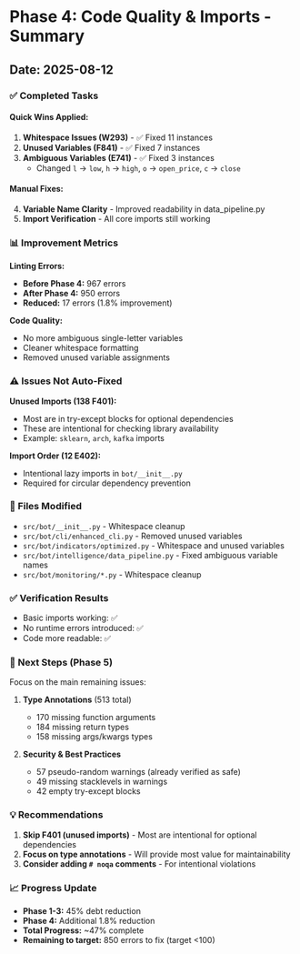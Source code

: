 # Phase 4: Code Quality & Imports - Summary

## Date: 2025-08-12

### ✅ Completed Tasks

#### Quick Wins Applied:
1. **Whitespace Issues (W293)** - ✅ Fixed 11 instances
2. **Unused Variables (F841)** - ✅ Fixed 7 instances
3. **Ambiguous Variables (E741)** - ✅ Fixed 3 instances
   - Changed `l` → `low`, `h` → `high`, `o` → `open_price`, `c` → `close`

#### Manual Fixes:
4. **Variable Name Clarity** - Improved readability in data_pipeline.py
5. **Import Verification** - All core imports still working

### 📊 Improvement Metrics

**Linting Errors:**
- **Before Phase 4:** 967 errors
- **After Phase 4:** 950 errors
- **Reduced:** 17 errors (1.8% improvement)

**Code Quality:**
- No more ambiguous single-letter variables
- Cleaner whitespace formatting
- Removed unused variable assignments

### ⚠️ Issues Not Auto-Fixed

**Unused Imports (138 F401):**
- Most are in try-except blocks for optional dependencies
- These are intentional for checking library availability
- Example: `sklearn`, `arch`, `kafka` imports

**Import Order (12 E402):**
- Intentional lazy imports in `bot/__init__.py`
- Required for circular dependency prevention

### 📝 Files Modified
- `src/bot/__init__.py` - Whitespace cleanup
- `src/bot/cli/enhanced_cli.py` - Removed unused variables
- `src/bot/indicators/optimized.py` - Whitespace and unused variables
- `src/bot/intelligence/data_pipeline.py` - Fixed ambiguous variable names
- `src/bot/monitoring/*.py` - Whitespace cleanup

### ✅ Verification Results
- Basic imports working: ✅
- No runtime errors introduced: ✅
- Code more readable: ✅

### 🎯 Next Steps (Phase 5)
Focus on the main remaining issues:
1. **Type Annotations** (513 total)
   - 170 missing function arguments
   - 184 missing return types
   - 158 missing args/kwargs types

2. **Security & Best Practices**
   - 57 pseudo-random warnings (already verified as safe)
   - 49 missing stacklevels in warnings
   - 42 empty try-except blocks

### 💡 Recommendations
1. **Skip F401 (unused imports)** - Most are intentional for optional dependencies
2. **Focus on type annotations** - Will provide most value for maintainability
3. **Consider adding `# noqa` comments** - For intentional violations

### 📈 Progress Update
- **Phase 1-3:** 45% debt reduction
- **Phase 4:** Additional 1.8% reduction
- **Total Progress:** ~47% complete
- **Remaining to target:** 850 errors to fix (target <100)

